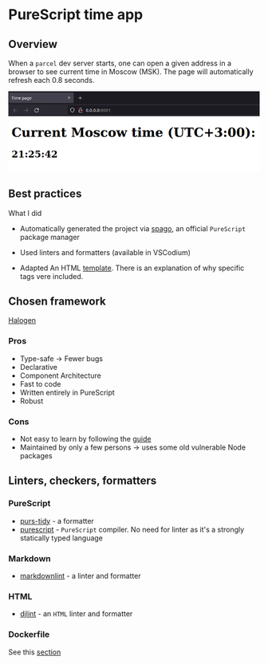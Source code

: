 # PureScript time app

## Overview

When a `parcel` dev server starts, one can open a given address in a browser to see current time in Moscow (MSK). The page will automatically refresh each 0.8 seconds.

![demo](README/demo.png)

## Best practices

What I did

- Automatically generated the project via [spago](https://github.com/purescript/spago), an official `PureScript` package manager

- Used linters and formatters (available in VSCodium)

- Adapted An HTML [template](https://www.freecodecamp.org/news/html-starter-template-a-basic-html5-boilerplate-for-index-html/). There is an explanation of why specific tags vere included.

## Chosen framework

[Halogen](https://github.com/purescript-halogen/purescript-halogen)

### Pros

- Type-safe -> Fewer bugs
- Declarative
- Component Architecture
- Fast to code
- Written entirely in PureScript
- Robust

### Cons

- Not easy to learn by following the [guide](https://purescript-halogen.github.io/purescript-halogen/index.html)
- Maintained by only a few persons -> uses some old vulnerable Node packages

## Linters, checkers, formatters

### PureScript

- [purs-tidy](https://github.com/natefaubion/purescript-tidy) - a formatter
- [purescript](https://github.com/purescript/purescript) - `PureScript` compiler. No need for linter as it's a strongly statically typed language

### Markdown

- [markdownlint](https://github.com/DavidAnson/markdownlint) - a linter and formatter

### HTML

- [djlint](https://www.djlint.com/) - an `HTML` linter and formatter

### Dockerfile

See this [section](../README.md#docker)